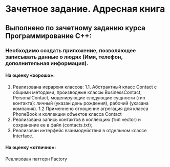 # Зачетное задание. Адресная книга
## Выполнено по зачетному заданию курса Программирование С++:
### Необходимо создать приложение, позволяющее записывать данные о людях (Имя, телефон, дополнительная информация).
#### На оценку «хорошо»:
1. Реализована иерархия классов:
1.1. Абстрактный класс Contact с общими методами, производные классы BusinessContact, PersonalContact, моделирующие следующие сущности (тип контакта): личный (указан день рождения), рабочий (указана компания).
1.2 Применнено отношение агрегация для класса PhoneBook и коллекции объектов класса Contact
2. Реализована запись контактов в коллекцию (тип vector) и сохранение ее в файл (contacts.txt);
3. Реализован интерфейс взаимодействия в отдельном классе Interface.
#### На оценку «отлично»:
Реализован паттерн Factory
